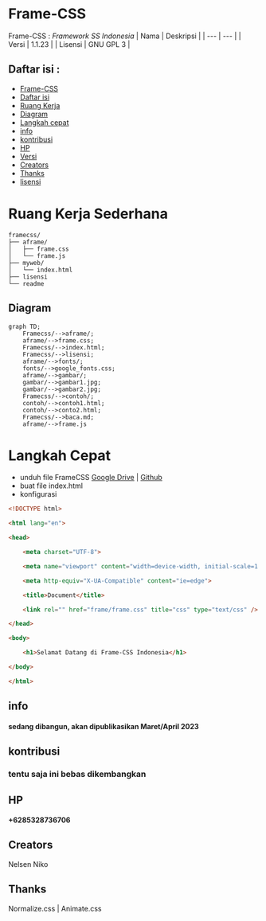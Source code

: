# Frame-CSS
Frame-CSS : _Framework SS Indonesia_
| Nama | Deskripsi |
| --- | --- |
| Versi | 1.1.23 | 
| Lisensi | GNU GPL 3 |

## Daftar isi :

- [Frame-CSS](#frame-css)
- [Daftar isi](#daftar-isi)
- [Ruang Kerja](#ruang-kerja)
- [Diagram](#diagram)
- [Langkah cepat ](#langkah-cepat)
- [info](#info)
- [kontribusi](#kontribusi)
- [HP](#hp)
- [Versi](#versi)
- [Creators](#creators)
- [Thanks](#thanks)
- [lisensi](#lisensi)

# Ruang Kerja Sederhana

  ```text
framecss/
├── aframe/
│   ├── frame.css
│   └── frame.js
├── myweb/
│   └── index.html
├── lisensi
└── readme
  ```

## Diagram
```mermaid
graph TD;
    Framecss/-->aframe/;
    aframe/-->frame.css;
    Framecss/-->index.html;
    Framecss/-->lisensi;
    aframe/-->fonts/;
    fonts/-->google_fonts.css;
    aframe/-->gambar/;
    gambar/-->gambar1.jpg;
    gambar/-->gambar2.jpg;
    Framecss/-->contoh/;
    contoh/-->contoh1.html;
    contoh/-->conto2.html;
    Framecss/-->baca.md;
    aframe/-->frame.js
```

# Langkah Cepat
- unduh file FrameCSS [Google Drive](https://google.drive.com) | [Github](https://github.com/nelsenpro/aframe)
- buat file index.html
- konfigurasi 
```html
<!DOCTYPE html>

<html lang="en">

<head>

    <meta charset="UTF-8">

    <meta name="viewport" content="width=device-width, initial-scale=1.0">

    <meta http-equiv="X-UA-Compatible" content="ie=edge">

    <title>Document</title>

    <link rel="" href="frame/frame.css" title="css" type="text/css" />

</head>

<body>

    <h1>Selamat Datang di Frame-CSS Indonesia</h1>

</body>

</html>
```

<!-- Text -->
## info
#### sedang dibangun, akan dipublikasikan Maret/April 2023
## kontribusi 
<!-- Text -->
### tentu saja ini bebas dikembangkan
## HP
#### +6285328736706
<!-- Text -->

## Creators
Nelsen Niko 
<!-- Text -->

## Thanks
Normalize.css | Animate.css

